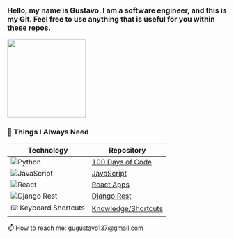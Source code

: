 ### Hello, my name is Gustavo. I am a software engineer, and this is my Git. Feel free to use anything that is useful for you within these repos.


<div>
  <a href="https://github.com/GustavoAPS">
  <img height="180em" src="https://github-readme-stats.vercel.app/api?username=GustavoAPS&show_icons=true&theme=gruvbox&include_all_commits=true&count_private=true"/>
  </a>
</div>  
  
### 🧠 Things I Always Need

| Technology | Repository |
|------------|------------|
| ![Python](https://img.shields.io/badge/-Python-3776AB?style=flat&logo=python&logoColor=white) | [100 Days of Code](https://github.com/GustavoAPS/100-Days-Of-Code-Python) |
| ![JavaScript](https://img.shields.io/badge/-JavaScript-F7DF1E?style=flat&logo=javascript&logoColor=black) | [JavaScript](https://github.com/GustavoAPS/Javascript) |
| ![React](https://img.shields.io/badge/-React-61DAFB?style=flat&logo=react&logoColor=black) | [React Apps](https://github.com/GustavoAPS/react) |
| ![Django Rest](https://img.shields.io/badge/-Django%20Rest-092E20?style=flat&logo=django&logoColor=white) | [Django Rest](https://github.com/GustavoAPS/DjangoRest) |
| ⌨️ Keyboard Shortcuts | [Knowledge/Shortcuts](https://github.com/GustavoAPS/Knowledge/blob/main/shortcuts.md) |


  📫 How to reach me: gugustavo137@gmail.com
